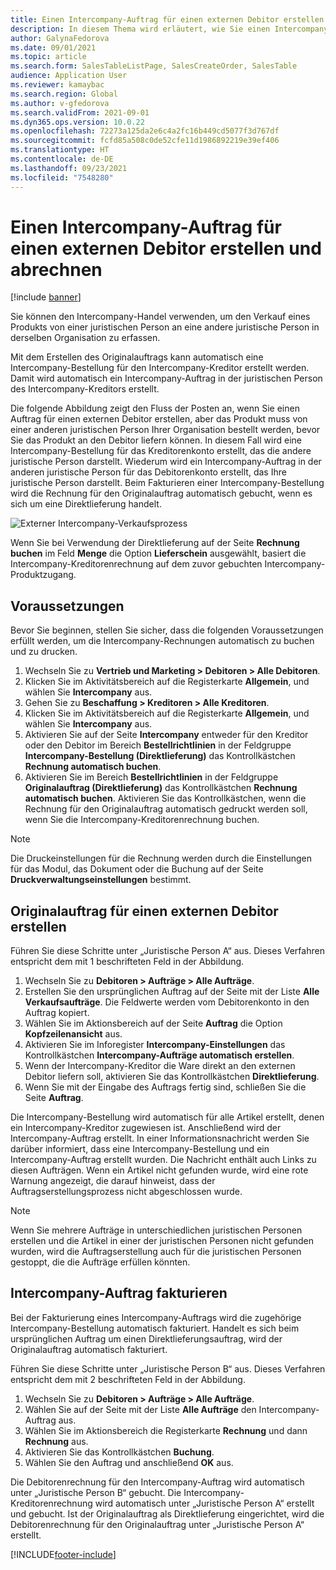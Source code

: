 ```yaml
---
title: Einen Intercompany-Auftrag für einen externen Debitor erstellen und abrechnen
description: In diesem Thema wird erläutert, wie Sie einen Intercompany-Auftrag für einen externen Debitor erstellen und abrechnen.
author: GalynaFedorova
ms.date: 09/01/2021
ms.topic: article
ms.search.form: SalesTableListPage, SalesCreateOrder, SalesTable
audience: Application User
ms.reviewer: kamaybac
ms.search.region: Global
ms.author: v-gfedorova
ms.search.validFrom: 2021-09-01
ms.dyn365.ops.version: 10.0.22
ms.openlocfilehash: 72273a125da2e6c4a2fc16b449cd5077f3d767df
ms.sourcegitcommit: fcfd85a508c0de52cfe11d1986892219e39ef406
ms.translationtype: HT
ms.contentlocale: de-DE
ms.lasthandoff: 09/23/2021
ms.locfileid: "7548280"
---
```

# <a name="create-and-invoice-an-intercompany-sales-order-for-an-external-customer"></a>Einen Intercompany-Auftrag für einen externen Debitor erstellen und abrechnen

[!include [banner](../../includes/banner.md)]

Sie können den Intercompany-Handel verwenden, um den Verkauf eines Produkts von einer juristischen Person an eine andere juristische Person in derselben Organisation zu erfassen.

Mit dem Erstellen des Originalauftrags kann automatisch eine Intercompany-Bestellung für den Intercompany-Kreditor erstellt werden. Damit wird automatisch ein Intercompany-Auftrag in der juristischen Person des Intercompany-Kreditors erstellt.

Die folgende Abbildung zeigt den Fluss der Posten an, wenn Sie einen Auftrag für einen externen Debitor erstellen, aber das Produkt muss von einer anderen juristischen Person Ihrer Organisation bestellt werden, bevor Sie das Produkt an den Debitor liefern können. In diesem Fall wird eine Intercompany-Bestellung für das Kreditorenkonto erstellt, das die andere juristische Person darstellt. Wiederum wird ein Intercompany-Auftrag in der anderen juristische Person für das Debitorenkonto erstellt, das Ihre juristische Person darstellt. Beim Fakturieren einer Intercompany-Bestellung wird die Rechnung für den Originalauftrag automatisch gebucht, wenn es sich um eine Direktlieferung handelt.

![Externer Intercompany-Verkaufsprozess](media/intercompanyexternalsalesprocess.png)

Wenn Sie bei Verwendung der Direktlieferung auf der Seite **Rechnung buchen** im Feld **Menge** die Option **Lieferschein** ausgewählt, basiert die Intercompany-Kreditorenrechnung auf dem zuvor gebuchten Intercompany-Produktzugang.

## <a name="prerequisites"></a>Voraussetzungen

Bevor Sie beginnen, stellen Sie sicher, dass die folgenden Voraussetzungen erfüllt werden, um die Intercompany-Rechnungen automatisch zu buchen und zu drucken.

1. Wechseln Sie zu **Vertrieb und Marketing \> Debitoren \> Alle Debitoren**.
1. Klicken Sie im Aktivitätsbereich auf die Registerkarte **Allgemein**, und wählen Sie **Intercompany** aus.
1. Gehen Sie zu **Beschaffung \> Kreditoren \> Alle Kreditoren**.
1. Klicken Sie im Aktivitätsbereich auf die Registerkarte **Allgemein**, und wählen Sie **Intercompany** aus.
1. Aktivieren Sie auf der Seite **Intercompany** entweder für den Kreditor oder den Debitor im Bereich **Bestellrichtlinien** in der Feldgruppe **Intercompany-Bestellung (Direktlieferung)** das Kontrollkästchen **Rechnung automatisch buchen**.
1. Aktivieren Sie im Bereich **Bestellrichtlinien** in der Feldgruppe **Originalauftrag (Direktlieferung)** das Kontrollkästchen **Rechnung automatisch buchen**. Aktivieren Sie das Kontrollkästchen, wenn die Rechnung für den Originalauftrag automatisch gedruckt werden soll, wenn Sie die Intercompany-Kreditorenrechnung buchen.

> [!NOTE]
> Die Druckeinstellungen für die Rechnung werden durch die Einstellungen für das Modul, das Dokument oder die Buchung auf der Seite **Druckverwaltungseinstellungen** bestimmt.

## <a name="create-an-original-sales-order-for-an-external-customer"></a>Originalauftrag für einen externen Debitor erstellen

Führen Sie diese Schritte unter „Juristische Person A“ aus. Dieses Verfahren entspricht dem mit 1 beschrifteten Feld in der Abbildung.

1. Wechseln Sie zu **Debitoren \> Aufträge \> Alle Aufträge**.
1. Erstellen Sie den ursprünglichen Auftrag auf der Seite mit der Liste **Alle Verkaufsaufträge**. Die Feldwerte werden vom Debitorenkonto in den Auftrag kopiert.
1. Wählen Sie im Aktionsbereich auf der Seite **Auftrag** die Option **Kopfzeilenansicht** aus.
1. Aktivieren Sie im Inforegister **Intercompany-Einstellungen** das Kontrollkästchen **Intercompany-Aufträge automatisch erstellen**.
1. Wenn der Intercompany-Kreditor die Ware direkt an den externen Debitor liefern soll, aktivieren Sie das Kontrollkästchen **Direktlieferung**.
1. Wenn Sie mit der Eingabe des Auftrags fertig sind, schließen Sie die Seite **Auftrag**.

Die Intercompany-Bestellung wird automatisch für alle Artikel erstellt, denen ein Intercompany-Kreditor zugewiesen ist. Anschließend wird der Intercompany-Auftrag erstellt. In einer Informationsnachricht werden Sie darüber informiert, dass eine Intercompany-Bestellung und ein Intercompany-Auftrag erstellt wurden. Die Nachricht enthält auch Links zu diesen Aufträgen. Wenn ein Artikel nicht gefunden wurde, wird eine rote Warnung angezeigt, die darauf hinweist, dass der Auftragserstellungsprozess nicht abgeschlossen wurde.

> [!NOTE]
> Wenn Sie mehrere Aufträge in unterschiedlichen juristischen Personen erstellen und die Artikel in einer der juristischen Personen nicht gefunden wurden, wird die Auftragserstellung auch für die juristischen Personen gestoppt, die die Aufträge erfüllen könnten.

## <a name="invoice-an-intercompany-sales-order"></a>Intercompany-Auftrag fakturieren

Bei der Fakturierung eines Intercompany-Auftrags wird die zugehörige Intercompany-Bestellung automatisch fakturiert. Handelt es sich beim ursprünglichen Auftrag um einen Direktlieferungsauftrag, wird der Originalauftrag automatisch fakturiert.

Führen Sie diese Schritte unter „Juristische Person B“ aus. Dieses Verfahren entspricht dem mit 2 beschrifteten Feld in der Abbildung.

1. Wechseln Sie zu **Debitoren \> Aufträge \> Alle Aufträge**.
1. Wählen Sie auf der Seite mit der Liste **Alle Aufträge** den Intercompany-Auftrag aus.
1. Wählen Sie im Aktionsbereich die Registerkarte **Rechnung** und dann **Rechnung** aus.
1. Aktivieren Sie das Kontrollkästchen **Buchung**.
1. Wählen Sie den Auftrag und anschließend **OK** aus.

Die Debitorenrechnung für den Intercompany-Auftrag wird automatisch unter „Juristische Person B“ gebucht. Die Intercompany-Kreditorenrechnung wird automatisch unter „Juristische Person A“ erstellt und gebucht. Ist der Originalauftrag als Direktlieferung eingerichtet, wird die Debitorenrechnung für den Originalauftrag unter „Juristische Person A“ erstellt.

[!INCLUDE[footer-include](../../includes/footer-banner.md)]
